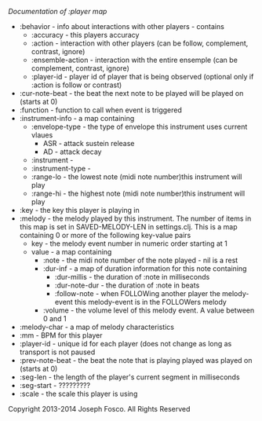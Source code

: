 *Documentation of :player map*

* :behavior - info about interactions with other players - contains
    + :accuracy - this players accuracy
    + :action - interaction with other players (can be follow, complement, contrast, ignore)
    + :ensemble-action - interaction with the entire ensemple (can be complement, contrast, ignore)
    + :player-id - player id of player that is being observed (optional only if :action is follow or contrast)
* :cur-note-beat - the beat the next note to be played will be played on (starts at 0)
* :function - function to call when event is triggered
* :instrument-info - a map containing
    + :envelope-type - the type of envelope this instrument uses current vlaues
      - ASR  - attack sustein release
      - AD   - attack decay
    + :instrument -
    + :instrument-type -
    + :range-lo - the lowest note (midi note number)this instrument will play
    + :range-hi - the highest note (midi note number)this instrument will play
* :key - the key this player is playing in
* :melody - the melody played by this instrument. The number of items in this map
            is set in SAVED-MELODY-LEN in settings.clj. This is a map containing 0
            or more of the following key-value pairs
    + key - the melody event number in numeric order starting at 1
    + value - a map containing
      - :note - the midi note number of the note played - nil is a rest
      - :dur-inf - a map of duration information for this note containing
        * :dur-millis - the duration of :note in milliseconds
        * :dur-note-dur - the duration of :note in beats
        * :follow-note - when FOLLOWing another player the melody-event this melody-event is in the FOLLOWers melody
      - :volume - the volume level of this melody event. A value between 0 and 1
* :melody-char - a map of melody characteristics
* :mm - BPM for this player
* :player-id - unique id for each player (does not change as long as transport is not paused
* :prev-note-beat - the beat the  note that is playing played was played on (starts at 0)
* :seg-len - the length of the player's current segment in milliseconds
* :seg-start - ?????????
* :scale - the scale this player is using

Copyright 2013-2014  Joseph Fosco. All Rights Reserved
